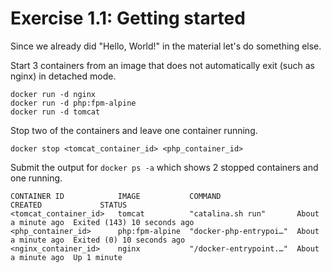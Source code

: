 # Exercise 1.1: Getting started

Since we already did "Hello, World!" in the material let's do something else.

Start 3 containers from an image that does not automatically exit (such as nginx) in detached mode.
```
docker run -d nginx
docker run -d php:fpm-alpine
docker run -d tomcat
```

Stop two of the containers and leave one container running.
```
docker stop <tomcat_container_id> <php_container_id>
```

Submit the output for `docker ps -a` which shows 2 stopped containers and one running.
```
CONTAINER ID            IMAGE           COMMAND                 CREATED             STATUS
<tomcat_container_id>   tomcat          "catalina.sh run"       About a minute ago  Exited (143) 10 seconds ago
<php_container_id>      php:fpm-alpine  "docker-php-entrypoi…"  About a minute ago  Exited (0) 10 seconds ago
<nginx_container_id>    nginx           "/docker-entrypoint.…"  About a minute ago  Up 1 minute
```
